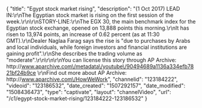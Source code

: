 {
    "title": "Egypt stock market rising",
    "description": "(1 Oct 2017) LEAD IN:\r\nThe Egyptian stock market is rising on the first session of the week.\r\n\r\nSTORY-LINE:\r\nThe EGX 30, the main benchmark index for the Egyptian stock exchange, opened on 13,888 points this morning.\r\nIt has risen to 13,974 points, an increase of 0.62 percent (as at 11:30 GMT).\r\nDealer Naglaa Farag says the rise is \"due to purchases by Arabs and local individuals, while foreign investors and financial institutions are gaining profit\".\r\nShe describes the trading volume as \"moderate\".\r\n\r\n\r\nYou can license this story through AP Archive: http:\/\/www.aparchive.com\/metadata\/youtube\/90494689a1136a334efb7821bf24b9ce \r\nFind out more about AP Archive: http:\/\/www.aparchive.com\/HowWeWork",
    "channelid": "123184222",
    "videoid": "123186532",
    "date_created": "1507292157",
    "date_modified": "1508436473",
    "type": "captivate",
    "layout": "channelVideo",
    "url": "\/c1\/egypt-stock-market-rising\/123184222-123186532"
}
